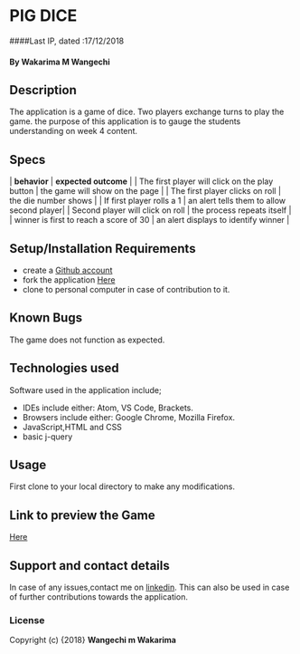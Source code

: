 # PIG DICE
####Last IP, dated :17/12/2018
#### By **Wakarima M Wangechi**
## Description
The application is a game of dice. Two players exchange turns to play the game. the purpose of this application is to gauge the students understanding on week 4 content.

## Specs
| **behavior**                                   | **expected outcome**                      |
| The first player will click on the play button | the game will show on the page            |
| The first player clicks on roll                | the die number shows                      |
| If first player rolls a 1                      | an alert tells them to allow second player|
| Second player will click on roll               | the process repeats itself                |
| winner is first to reach a score of 30         | an alert displays to identify winner      |

## Setup/Installation Requirements
* create a [Github account](https://github.com)
* fork the application [Here](https://github.com/MargaretW/pig-dice)
* clone to personal computer in case of contribution to it.

## Known Bugs
The game does not function as expected.
## Technologies used
Software used in the application include;
* IDEs include either: Atom, VS Code, Brackets.
* Browsers include either: Google Chrome, Mozilla Firefox.
* JavaScript,HTML and CSS
* basic j-query

## Usage
First clone to your local directory to make any modifications.

## Link to preview the Game
[Here](https://margaretw.github.io/pig-dice/.)
## Support and contact details
In case of any issues,contact me on [linkedin](https://www.linkedin.com/in/margaret-wangechi/). This can also be used in case of further contributions towards the application.
### License
Copyright (c) {2018}
**Wangechi m Wakarima**
